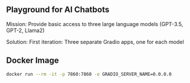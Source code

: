 ## Playground for AI Chatbots

Mission: Provide basic access to three large language models (GPT-3.5, GPT-2, Llama2)

Solution: First iteration: Three separate Gradio apps, one for each model

## Docker Image

```bash
docker run --rm -it -p 7860:7860 -e GRADIO_SERVER_NAME=0.0.0.0
```

